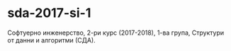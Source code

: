 # sda-2017-si-1
Софтуерно инженерство, 2-ри курс (2017-2018), 1-ва група, Структури от данни и алгоритми (СДА).
